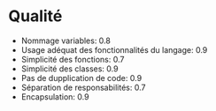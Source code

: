 # Qualité

* Nommage variables: 0.8
* Usage adéquat des fonctionnalités du langage: 0.9
* Simplicité des fonctions: 0.7
* Simplicité des classes: 0.9
* Pas de dupplication de code: 0.9
* Séparation de responsabilités: 0.7
* Encapsulation: 0.9
